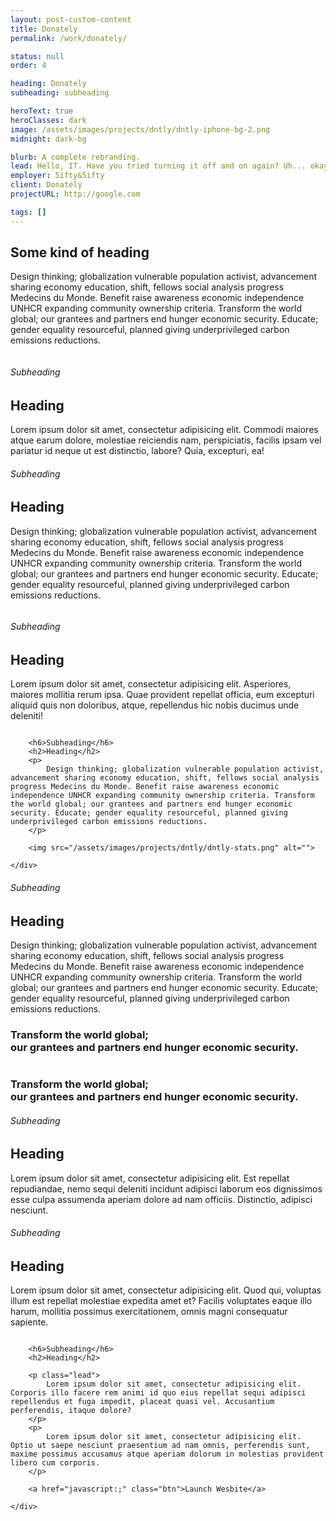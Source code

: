 ```yaml
---
layout: post-custom-content
title: Donately
permalink: /work/donately/

status: null
order: 4

heading: Donately
subheading: subheading

heroText: true
heroClasses: dark
image: /assets/images/projects/dntly/dntly-iphone-bg-2.png
midnight: dark-bg

blurb: A complete rebranding.
lead: Hello, IT. Have you tried turning it off and on again? Uh... okay, well, the button on the side, is it glowing? Yeah, you need to turn it on... uh, the button turns it on... yeah, you do know how a button works don't you? No, not on clothes.
employer: 5ifty&5ifty
client: Donately
projectURL: http://google.com

tags: []
---
```


<section class="theme-bg post-content text-align-center" data-midnight="dark-bg">
	<div class="container">
		<h2>Some kind of heading</h2>
		<p>
			Design thinking; globalization vulnerable population activist, advancement sharing economy education, shift, fellows social analysis progress Medecins du Monde. Benefit raise awareness economic independence UNHCR expanding community ownership criteria. Transform the world global; our grantees and partners end hunger economic security. Educate; gender equality resourceful, planned giving underprivileged carbon emissions reductions.
		</p>
	</div>
</section>

<section class="text-align-center">
	<div class="container">
		<img src="/assets/images/projects/dntly/dntly-chart-2.png" alt="">
	</div>
</section>

<section class="dark text-align-center post-content" data-midnight="dark-bg">
	<div class="container">
		<h6>Subheading</h6>
		<h2>Heading</h2>
		<p>
			Lorem ipsum dolor sit amet, consectetur adipisicing elit. Commodi maiores atque earum dolore, molestiae reiciendis nam, perspiciatis, facilis ipsam vel pariatur id neque ut est distinctio, labore? Quia, excepturi, ea!
		</p>
	</div>
</section>

<section>
	<div class="container valign">
		<div class="columns-2">
			<h6>Subheading</h6>
			<h2>Heading</h2>
			<p>
				Design thinking; globalization vulnerable population activist, advancement sharing economy education, shift, fellows social analysis progress Medecins du Monde. Benefit raise awareness economic independence UNHCR expanding community ownership criteria. Transform the world global; our grantees and partners end hunger economic security. Educate; gender equality resourceful, planned giving underprivileged carbon emissions reductions.
			</p>
		</div>
		<div class="columns-2">
			<img src="http://donate.ly/wp-content/themes/donately/assets/images/features-forms.png" alt="" class="valign">
		</div>
	</div>
</section>

<section class="dark text-align-center post-content bg-repeat" data-midnight="dark-bg" style="background-image: url(http://fiftyandfifty.org/wp-content/uploads/2014/05/donately.jpg);">
	<div class="container">
		<h6>Subheading</h6>
		<h2>Heading</h2>
		<p>
			Lorem ipsum dolor sit amet, consectetur adipisicing elit. Asperiores, maiores mollitia rerum ipsa. Quae provident repellat officia, eum excepturi aliquid quis non doloribus, atque, repellendus hic nobis ducimus unde deleniti!
		</p>
	</div>
</section>

<section class="text-align-center">
	<div class="container">
		<img src="/assets/images/projects/dntly/donately6.jpg" alt="">
	</div>
</section>

<section class="text-align-center post-content no-padding-bottom">
	<div class="container">

		<h6>Subheading</h6>
		<h2>Heading</h2>
		<p>
			Design thinking; globalization vulnerable population activist, advancement sharing economy education, shift, fellows social analysis progress Medecins du Monde. Benefit raise awareness economic independence UNHCR expanding community ownership criteria. Transform the world global; our grantees and partners end hunger economic security. Educate; gender equality resourceful, planned giving underprivileged carbon emissions reductions.
		</p>

		<img src="/assets/images/projects/dntly/dntly-stats.png" alt="">

	</div>
</section>

<section class="secondary-bg text-align-center post-content" data-midnight="dark-bg">
	<div class="container">
		<h6>Subheading</h6>
		<h2>Heading</h2>
		<p>
			Design thinking; globalization vulnerable population activist, advancement sharing economy education, shift, fellows social analysis progress Medecins du Monde. Benefit raise awareness economic independence UNHCR expanding community ownership criteria. Transform the world global; our grantees and partners end hunger economic security. Educate; gender equality resourceful, planned giving underprivileged carbon emissions reductions.
		</p>
	</div>
</section>

<section class="no-padding split-content no-gutter">
	<div class="row">
		<div class="columns-50 dark valign">
			<div class="content">
				<h3>
					Transform the world global;
					<br>
					our grantees and partners end hunger economic security.
				</h3>
			</div>
		</div>
		<div class="columns-50 text-align-center padded">
			<img src="/assets/images/projects/dntly/chart-1.png" alt="">
		</div>
	</div>
</section>

<section class="no-padding split-content no-gutter text-align-center">
	<div class="row">
		<div class="columns-50 text-align-center padded">
			<img src="/assets/images/projects/dntly/chart-2.png" alt="">
		</div>
		<div class="columns-50 dark valign">
			<div class="content">
				<h3>
					Transform the world global;
					<br>
					our grantees and partners end hunger economic security.
				</h3>
			</div>
		</div>
	</div>
</section>

<section class="theme-bg text-align-center post-content full-height valign" data-midnight="dark-bg">
	<div class="container">
		<h6>Subheading</h6>
		<h2>Heading</h2>
		<p>
			Lorem ipsum dolor sit amet, consectetur adipisicing elit. Est repellat repudiandae, nemo sequi deleniti incidunt adipisci laborum eos dignissimos esse culpa assumenda aperiam dolore ad nam officiis. Distinctio, adipisci nesciunt.
		</p>
	</div>
</section>

<section class="no-padding-bottom">
	<div class="container">
		<div class="row padded">
			<div class="columns-40">
				<h6>Subheading</h6>
				<h2>Heading</h2>
				<p>
				Lorem ipsum dolor sit amet, consectetur adipisicing elit. Quod qui, voluptas illum est repellat molestiae expedita amet et? Facilis voluptates eaque illo harum, mollitia possimus exercitationem, omnis magni consequatur sapiente.
				</p>
			</div>
			<div class="columns-60">
				<img src="/assets/images/other/o3.jpg" alt="">
			</div>
		</div>
	</div>
</section>

<section class="post-content grey-bg">
	<div class="container">

		<h6>Subheading</h6>
		<h2>Heading</h2>

		<p class="lead">
			Lorem ipsum dolor sit amet, consectetur adipisicing elit. Corporis illo facere rem animi id quo eius repellat sequi adipisci repellendus et fuga impedit, placeat quasi vel. Accusantium perferendis, itaque dolore?
		</p>
		<p>
			Lorem ipsum dolor sit amet, consectetur adipisicing elit. Optio ut saepe nesciunt praesentium ad nam omnis, perferendis sunt, maxime possimus accusamus atque aperiam dolorum in molestias provident libero cum corporis.
		</p>

		<a href="javascript:;" class="btn">Launch Wesbite</a>

	</div>
</section>
